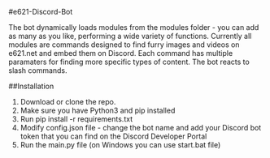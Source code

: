 #e621-Discord-Bot

The bot dynamically loads modules from the modules folder - you can add as many as you like, performing a wide variety of functions.
Currently all modules are commands designed to find furry images and videos on e621.net and embed them on Discord. Each command has multiple paramaters for finding more specific types of content.
The bot reacts to slash commands.

##Installation
1. Download or clone the repo.
2. Make sure you have Python3 and pip installed
3. Run pip install -r requirements.txt
4. Modify config.json file - change the bot name and add your Discord bot token that you can find on the Discord Developer Portal
5. Run the main.py file (on Windows you can use start.bat file)
